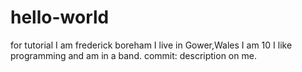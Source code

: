 # hello-world
for tutorial
I am frederick boreham I live in Gower,Wales I am 10 I like programming and am in a band.
commit: description on me.
